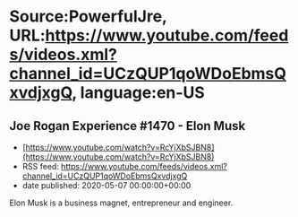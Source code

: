 # Source:PowerfulJre, URL:https://www.youtube.com/feeds/videos.xml?channel_id=UCzQUP1qoWDoEbmsQxvdjxgQ, language:en-US

## Joe Rogan Experience #1470 - Elon Musk
 - [https://www.youtube.com/watch?v=RcYjXbSJBN8](https://www.youtube.com/watch?v=RcYjXbSJBN8)
 - RSS feed: https://www.youtube.com/feeds/videos.xml?channel_id=UCzQUP1qoWDoEbmsQxvdjxgQ
 - date published: 2020-05-07 00:00:00+00:00

Elon Musk is a business magnet, entrepreneur and engineer.

